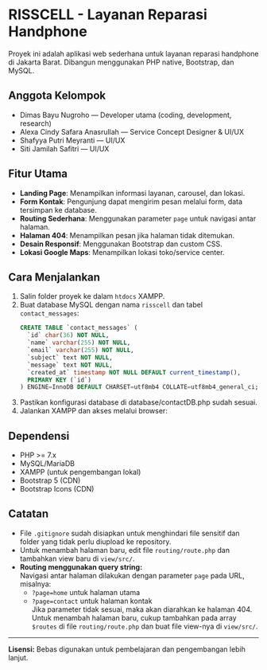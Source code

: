 # RISSCELL - Layanan Reparasi Handphone

Proyek ini adalah aplikasi web sederhana untuk layanan reparasi handphone di Jakarta Barat. Dibangun menggunakan PHP native, Bootstrap, dan MySQL.

## Anggota Kelompok

- Dimas Bayu Nugroho — Developer utama (coding, development, research)
- Alexa Cindy Safara Anasrullah — Service Concept Designer & UI/UX
- Shafyya Putri Meyranti — UI/UX
- Siti Jamilah Safitri — UI/UX 

## Fitur Utama

- **Landing Page**: Menampilkan informasi layanan, carousel, dan lokasi.
- **Form Kontak**: Pengunjung dapat mengirim pesan melalui form, data tersimpan ke database.
- **Routing Sederhana**: Menggunakan parameter `page` untuk navigasi antar halaman.
- **Halaman 404**: Menampilkan pesan jika halaman tidak ditemukan.
- **Desain Responsif**: Menggunakan Bootstrap dan custom CSS.
- **Lokasi Google Maps**: Menampilkan lokasi toko/service center.

## Cara Menjalankan

1. Salin folder proyek ke dalam `htdocs` XAMPP.
2. Buat database MySQL dengan nama `risscell` dan tabel `contact_messages`:
   ```sql
   CREATE TABLE `contact_messages` (
     `id` char(36) NOT NULL,
     `name` varchar(255) NOT NULL,
     `email` varchar(255) NOT NULL, 
     `subject` text NOT NULL,
     `message` text NOT NULL,
     `created_at` timestamp NOT NULL DEFAULT current_timestamp(),
     PRIMARY KEY (`id`)
   ) ENGINE=InnoDB DEFAULT CHARSET=utf8mb4 COLLATE=utf8mb4_general_ci;
   ```
3. Pastikan konfigurasi database di database/contactDB.php sudah sesuai.
4. Jalankan XAMPP dan akses melalui browser:

## Dependensi

- PHP >= 7.x
- MySQL/MariaDB
- XAMPP (untuk pengembangan lokal)
- Bootstrap 5 (CDN)
- Bootstrap Icons (CDN)

## Catatan

- File `.gitignore` sudah disiapkan untuk menghindari file sensitif dan folder yang tidak perlu diupload ke repository.
- Untuk menambah halaman baru, edit file `routing/route.php` dan tambahkan view baru di `view/src/`.
- **Routing menggunakan query string:**  
  Navigasi antar halaman dilakukan dengan parameter `page` pada URL, misalnya:  
  - `?page=home` untuk halaman utama  
  - `?page=contact` untuk halaman kontak  
  Jika parameter tidak sesuai, maka akan diarahkan ke halaman 404.  
  Untuk menambah halaman baru, cukup tambahkan pada array `$routes` di file `routing/route.php` dan buat file view-nya di `view/src/`.

---

**Lisensi:** Bebas digunakan untuk pembelajaran dan pengembangan lebih lanjut.
